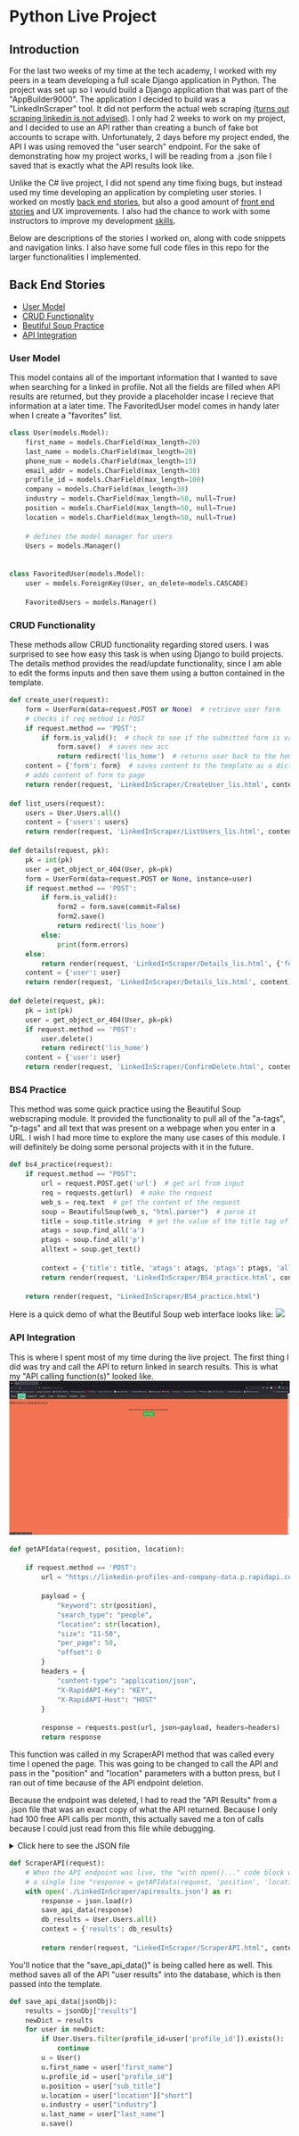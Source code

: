 # Python Live Project

## Introduction
For the last two weeks of my time at the tech academy, I worked with my peers in a team developing a full scale Django application in Python. The project was set up so I would build a Django application that was part of the "AppBuilder9000". The application I decided to build was a "LinkedInScraper" tool. It did not perform the actual web scraping [(turns out scraping linkedin is not advised)](https://www.getmagical.com/blog/linkedin-data-scraping). I only had 2 weeks to work on my project, and I decided to use an API rather than creating a bunch of fake bot accounts to scrape with. Unfortunately, 2 days before my project ended, the API I was using removed the "user search" endpoint. For the sake of demonstrating how my project works, I will be reading from a .json file I saved that is exactly what the API results look like.

 Unlike the C# live project, I did not spend any time fixing bugs, but instead used my time developing an application by completing user stories. I worked on mostly [back end stories](#back-end-stories), but also a good amount of [front end stories](#front-end-stories) and UX improvements. I also had the chance to work with some instructors to improve my development [skills](#other-skills-learned). 

Below are descriptions of the stories I worked on, along with code snippets and navigation links. I also have some full code files in this repo for the larger functionalities I implemented.

## Back End Stories
* [User Model](#user-model)
* [CRUD Functionality](#crud-functionality)
* [Beutiful Soup Practice](#bs4-practice)
* [API Integration](#api-integration)

### User Model
This model contains all of the important information that I wanted to save when searching for a linked in profile. Not all the fields are filled when API results are returned, but they provide a placeholder incase I recieve that information at a later time. The FavoritedUser model comes in handy later when I create a "favorites" list. 
```python
class User(models.Model):
    first_name = models.CharField(max_length=20)
    last_name = models.CharField(max_length=20)
    phone_num = models.CharField(max_length=15)
    email_addr = models.CharField(max_length=30)
    profile_id = models.CharField(max_length=100)
    company = models.CharField(max_length=30)
    industry = models.CharField(max_length=50, null=True)
    position = models.CharField(max_length=50, null=True)
    location = models.CharField(max_length=50, null=True)

    # defines the model manager for users
    Users = models.Manager()


class FavoritedUser(models.Model):
    user = models.ForeignKey(User, on_delete=models.CASCADE)

    FavoritedUsers = models.Manager()

```
### CRUD Functionality
These methods allow CRUD functionality regarding stored users. I was surprised to see how easy this task is when using Django to build projects. The details method provides the read/update functionality, since I am able to edit the forms inputs and then save them using a button contained in the template. 

```py
def create_user(request):
    form = UserForm(data=request.POST or None)  # retrieve user form
    # checks if req method is POST
    if request.method == 'POST':
        if form.is_valid():  # check to see if the submitted form is valid and if so, saves the form
            form.save()  # saves new acc
            return redirect('lis_home')  # returns user back to the home page
    content = {'form': form}  # saves content to the template as a dictionary
    # adds content of form to page
    return render(request, 'LinkedInScraper/CreateUser_lis.html', content)

def list_users(request):
    users = User.Users.all()
    content = {'users': users}
    return render(request, 'LinkedInScraper/ListUsers_lis.html', content)

def details(request, pk):
    pk = int(pk)
    user = get_object_or_404(User, pk=pk)
    form = UserForm(data=request.POST or None, instance=user)
    if request.method == 'POST':
        if form.is_valid():
            form2 = form.save(commit=False)
            form2.save()
            return redirect('lis_home')
        else:
            print(form.errors)
    else:
        return render(request, 'LinkedInScraper/Details_lis.html', {'form': form})
    content = {'user': user}
    return render(request, 'LinkedInScraper/Details_lis.html', content)

def delete(request, pk):
    pk = int(pk)
    user = get_object_or_404(User, pk=pk)
    if request.method == 'POST':
        user.delete()
        return redirect('lis_home')
    content = {'user': user}
    return render(request, 'LinkedInScraper/ConfirmDelete.html', content)
```

### BS4 Practice

This method was some quick practice using the Beautiful Soup webscraping module. It provided the functionality to pull all of the "a-tags", "p-tags" and all text that was present on a webpage when you enter in a URL. I wish I had more time to explore the many use cases of this module. I will definitely be doing some personal projects with it in the future. 

```python
def bs4_practice(request):
    if request.method == "POST":
        url = request.POST.get('url')  # get url from input
        req = requests.get(url)  # make the request
        web_s = req.text  # get the content of the request
        soup = BeautifulSoup(web_s, "html.parser")  # parse it
        title = soup.title.string  # get the value of the title tag of inputted page
        atags = soup.find_all('a')
        ptags = soup.find_all('p')
        alltext = soup.get_text()

        context = {'title': title, 'atags': atags, 'ptags': ptags, 'alltext': alltext}
        return render(request, 'LinkedInScraper/BS4_practice.html', context)

    return render(request, "LinkedInScraper/BS4_practice.html")

```
Here is a quick demo of what the Beutiful Soup web interface looks like: 
![](https://github.com/markedin/PythonLiveProjectCodeReview/blob/main/bs4gif.gif)

### API Integration
This is where I spent most of my time during the live project. The first thing I did was try and call the API to return linked in search results. This is what my "API calling function(s)" looked like. 
![](https://github.com/markedin/PythonLiveProjectCodeReview/blob/main/appgif.gif)

```py
def getAPIdata(request, position, location):

    if request.method == 'POST':
        url = "https://linkedin-profiles-and-company-data.p.rapidapi.com/linkedin-search"

        payload = {
            "keyword": str(position),
            "search_type": "people",
            "location": str(location),
            "size": "11-50",
            "per_page": 50,
            "offset": 0
        }
        headers = {
            "content-type": "application/json",
            "X-RapidAPI-Key": "KEY",
            "X-RapidAPI-Host": "HOST"
        }

        response = requests.post(url, json=payload, headers=headers)
        return response
```

This function was called in my ScraperAPI method that was called every time I opened the page. This was going to be changed to call the API and pass in the "position" and "location" parameters with a button press, but I ran out of time because of the API endpoint deletion. 

Because the endpoint was deleted, I had to read the "API Results" from a .json file that was an exact copy of what the API returned. Because I only had 100 free API calls per month, this actually saved me a ton of calls because I could just read from this file while debugging. 

<details>
    <summary>Click here to see the JSON file</summary>

```json

{
  "info": "For high-volume use of our LinkedIn API, visit https://iscraper.io or send an email at sales@iscraper.io to discuss the pricing.",
  "meta": {
    "page": 1,
    "total": null,
    "per_page": 20,
    "search_type": "people"
  },
  "results": [
    {
      "first_name": "Paul",
      "profile_id": "paul-tremblay-98a1703b",
      "sub_title": "Senior Accounting Professional",
      "location": {
        "short": "El Cajon, California",
        "city": "El Cajon",
        "country": "United States",
        "default": "El Cajon, California, United States",
        "state": "California"
      },
      "industry": "Non-profit Organization Management",
      "profile_picture": null,
      "last_name": "Tremblay"
    },
    {
      "first_name": "Kirchner",
      "profile_id": "kirchner-daniel-478a589",
      "sub_title": "Defined Contributions Analyst at Milliman & Robertson",
      "location": {
        "short": "Albany, New York",
        "city": "Albany",
        "country": "United States",
        "default": "Albany, New York, United States",
        "state": "New York"
      },
      "industry": "Financial Services",
      "profile_picture": null,
      "last_name": "Daniel"
    },
    {
      "first_name": "Nicole",
      "profile_id": "nicole-dawn-2550a8126",
      "sub_title": "Apps Systems Engineer at Insight Global\n",
      "location": {
        "short": "Fort Mill, South Carolina",
        "city": "Fort Mill",
        "country": "United States",
        "default": "Fort Mill, South Carolina, United States",
        "state": "South Carolina"
      },
      "industry": "Financial Services",
      "profile_picture": null,
      "last_name": "Dawn"
    },
    {
      "first_name": "Patrick",
      "profile_id": "patrick-bresnahan-3a59752b",
      "sub_title": "Account Executive at ARAMARK",
      "location": {
        "short": "St Louis, Missouri",
        "city": "St Louis",
        "country": "United States",
        "default": "St Louis, Missouri, United States",
        "state": "Missouri"
      },
      "industry": "Retail",
      "profile_picture": null,
      "last_name": "Bresnahan"
    },
    {
      "first_name": "Elizabeth",
      "profile_id": "elizabeth-berridge-17b45786",
      "sub_title": "University of Washington",
      "location": {
        "short": "Seattle, Washington",
        "city": "Seattle",
        "country": "United States",
        "default": "Seattle, Washington, United States",
        "state": "Washington"
      },
      "industry": "Higher Education",
      "profile_picture": null,
      "last_name": "Berridge"
    },
    {
      "first_name": "Mary",
      "profile_id": "mary-maragos-42730b81",
      "sub_title": "District League Coordinator at USTA Nevada",
      "location": {
        "short": "Las Vegas, Nevada",
        "city": "Las Vegas",
        "country": "United States",
        "default": "Las Vegas, Nevada, United States",
        "state": "Nevada"
      },
      "industry": "Sports",
      "profile_picture": null,
      "last_name": "Maragos"
    },
    {
      "first_name": "Mike",
      "profile_id": "mike-barrera-21b27217",
      "sub_title": "Asst. Supt. District Ops at McAllen ISD",
      "location": {
        "short": "McAllen, Texas",
        "city": "McAllen",
        "country": "United States",
        "default": "McAllen, Texas, United States",
        "state": "Texas"
      },
      "industry": "Education Management",
      "profile_picture": null,
      "last_name": "Barrera"
    },
    {
      "first_name": "R Larry",
      "profile_id": "rlarryatwell",
      "sub_title": "Product Management and Wireless Innovation Executive",
      "location": {
        "short": "Denver, Colorado",
        "city": "Denver",
        "country": "United States",
        "default": "Denver, Colorado, United States",
        "state": "Colorado"
      },
      "industry": "Wireless",
      "profile_picture": null,
      "last_name": "A."
    },
    {
      "first_name": "Kevin",
      "profile_id": "kevin-carmody",
      "sub_title": "Senior Partner at McKinsey & Company",
      "location": {
        "short": "Greater Chicago Area",
        "city": null,
        "country": "United States",
        "default": "Greater Chicago Area",
        "state": null
      },
      "industry": "Management Consulting",
      "profile_picture": "https://media.licdn.com/dms/image/D5603AQHSSxyTWcU91w/profile-displayphoto-shrink_800_800/0/1682872580601?e=1691020800&v=beta&t=jdUfZ02MltnsKu_TempWcLN2-b7gxVPewU4ieOk91DY",
      "last_name": "Carmody"
    },
    {
      "first_name": "Patti",
      "profile_id": "patti-briggs-76b66430",
      "sub_title": "sales specialist & partner at Retirement Dynamics",
      "location": {
        "short": "Charlotte, North Carolina",
        "city": "Charlotte",
        "country": "United States",
        "default": "Charlotte, North Carolina, United States",
        "state": "North Carolina"
      },
      "industry": "Marketing & Advertising",
      "profile_picture": null,
      "last_name": "Briggs"
    },
    {
      "first_name": "Michael",
      "profile_id": "michael-bonventre-b2ab9154",
      "sub_title": "Global Finance Director at TI Fluid Systems",
      "location": {
        "short": "Auburn Hills, Michigan",
        "city": "Auburn Hills",
        "country": "United States",
        "default": "Auburn Hills, Michigan, United States",
        "state": "Michigan"
      },
      "industry": "Automotive",
      "profile_picture": null,
      "last_name": "Bonventre"
    },
    {
      "first_name": "Jason",
      "profile_id": "jason-weiler-076a2b10",
      "sub_title": "Director IT Solutions, Automotive Americas at SYNCREON",
      "location": {
        "short": "London, Ontario",
        "city": "London",
        "country": "Canada",
        "default": "London, Ontario, Canada",
        "state": "Ontario"
      },
      "industry": "Logistics & Supply Chain",
      "profile_picture": "https://media.licdn.com/dms/image/C5603AQH1zYmxG7FKwA/profile-displayphoto-shrink_800_800/0/1517738246313?e=1691625600&v=beta&t=inXR6vNwP6RFp1PfWxuSoc-6KNgfIFgttqmtGojEEBE",
      "last_name": "Weiler"
    },
    {
      "first_name": "Scott",
      "profile_id": "scott-britton-335a5211",
      "sub_title": "Shareholder at Ford & Britton PC",
      "location": {
        "short": "Greater Chicago Area",
        "city": null,
        "country": "United States",
        "default": "Greater Chicago Area",
        "state": null
      },
      "industry": "Law Practice",
      "profile_picture": "https://media.licdn.com/dms/image/C4E03AQFrhXfH6j7zCg/profile-displayphoto-shrink_800_800/0/1546446230414?e=1691625600&v=beta&t=aEArEYtvsqnIrUyTm3GU_6i5WJaulP309BWxER6B-0M",
      "last_name": "Britton"
    },
    {
      "first_name": "Matthew",
      "profile_id": "matthew-garcia-7807a08",
      "sub_title": "Senior Mortgage Loan Officer at Supreme Lending",
      "location": {
        "short": "Atlanta, Georgia",
        "city": "Atlanta",
        "country": "United States",
        "default": "Atlanta, Georgia, United States",
        "state": "Georgia"
      },
      "industry": "Real Estate",
      "profile_picture": "https://media.licdn.com/dms/image/C4E03AQGmxyvzZC2JXQ/profile-displayphoto-shrink_800_800/0/1517733231919?e=1691625600&v=beta&t=B2jWfEGWHlozQqXt4c8pxIdopJIMDwhbDnlmBBSTcW8",
      "last_name": "Garcia"
    },
    {
      "first_name": "Bubba",
      "profile_id": "bubba-bailey-4887301a",
      "sub_title": "Senior Loan Officer at Movement Mortgage",
      "location": {
        "short": "Rock Hill, South Carolina",
        "city": "Rock Hill",
        "country": "United States",
        "default": "Rock Hill, South Carolina, United States",
        "state": "South Carolina"
      },
      "industry": "Banking",
      "profile_picture": "https://media.licdn.com/dms/image/D5603AQHxrRXMEtNewA/profile-displayphoto-shrink_800_800/0/1680787646649?e=1691625600&v=beta&t=Gh7rMvgKOnMFqX73-2zCg_roER1u5NMKhX5rkVcYA1Y",
      "last_name": "Bailey"
    },
    {
      "first_name": "Howard D.",
      "profile_id": "howarddmorgan",
      "sub_title": "Managing Partner & Co-Founder at Argand Partners",
      "location": {
        "short": "New York, New York",
        "city": "New York",
        "country": "United States",
        "default": "New York, New York, United States",
        "state": "New York"
      },
      "industry": "Venture Capital & Private Equity",
      "profile_picture": "https://media.licdn.com/dms/image/C4D03AQHVYRFSO6zTLA/profile-displayphoto-shrink_800_800/0/1600884892971?e=1691625600&v=beta&t=ybGL8Tl5f5VfdyT_HAnbxka0_jGcowedVvaT6f_kcsg",
      "last_name": "Morgan"
    },
    {
      "first_name": "Ian",
      "profile_id": "ian-salmela",
      "sub_title": "Account Executive at Industrial Scientific",
      "location": {
        "short": "Denver Metropolitan Area",
        "city": null,
        "country": "United States",
        "default": "Denver Metropolitan Area",
        "state": null
      },
      "industry": "Business Supplies & Equipment",
      "profile_picture": "https://media.licdn.com/dms/image/D4E03AQHy0IuME5jMbA/profile-displayphoto-shrink_800_800/0/1678924305343?e=1691625600&v=beta&t=Q7l6VzxL-sCqx7--DvL17j-tUMYuTRZCpiBTVUMolHI",
      "last_name": "Salmela"
    },
    {
      "first_name": "Samantha",
      "profile_id": "surioste",
      "sub_title": "Sr. Business Consultant & Executive Coach",
      "location": {
        "short": "New York, New York",
        "city": "New York",
        "country": "United States",
        "default": "New York, New York, United States",
        "state": "New York"
      },
      "industry": "Computer Software",
      "profile_picture": "https://media.licdn.com/dms/image/D4E03AQEvY7jyXvpThA/profile-displayphoto-shrink_800_800/0/1677614571988?e=1691625600&v=beta&t=KlphQ-0f8laau2Bd3R3oYLt-mngcb7n-msSV2ER3A6I",
      "last_name": "Urioste"
    },
    {
      "first_name": "Jeff",
      "profile_id": "jeffdconway",
      "sub_title": "Board Director / Chairman & Company Advisor",
      "location": {
        "short": "Greater Boston",
        "city": null,
        "country": "United States",
        "default": "Greater Boston",
        "state": null
      },
      "industry": "Computer Software",
      "profile_picture": "https://media.licdn.com/dms/image/C4E03AQHH8tTjYNwlig/profile-displayphoto-shrink_800_800/0/1584552981425?e=1691625600&v=beta&t=BN_mxsZJI4IvhqR3NHQxKV1G9QlhJhJGH2r7gYCK1Jo",
      "last_name": "Conway"
    },
    {
      "first_name": "Nathan",
      "profile_id": "nathan-low-8295934a",
      "sub_title": "Angel Investor & Investment Banker",
      "location": {
        "short": "New York, New York",
        "city": "New York",
        "country": "United States",
        "default": "New York, New York, United States",
        "state": "New York"
      },
      "industry": "Financial Services",
      "profile_picture": null,
      "last_name": "Low"
    }
  ]
}

```

</details>

```py
def ScraperAPI(request):
    # When the API endpoint was live, the "with open()..." code block would be replaced by
    # a single line "response = getAPIdata(request, 'position', 'location')"
    with open('./LinkedInScraper/apiresults.json') as r:
        response = json.load(r)
        save_api_data(response)
        db_results = User.Users.all()
        context = {'results': db_results}

        return render(request, "LinkedInScraper/ScraperAPI.html", context)

```

You'll notice that the "save_api_data()" is being called here as well. This method saves all of the API "user results" into the database, which is then passed into the template.

```py
def save_api_data(jsonObj):
    results = jsonObj["results"]
    newDict = results
    for user in newDict:
        if User.Users.filter(profile_id=user['profile_id']).exists():
            continue
        u = User()        
        u.first_name = user["first_name"]
        u.profile_id = user["profile_id"]
        u.position = user["sub_title"]
        u.location = user["location"]["short"]
        u.industry = user["industry"]
        u.last_name = user["last_name"]
        u.save()
```



